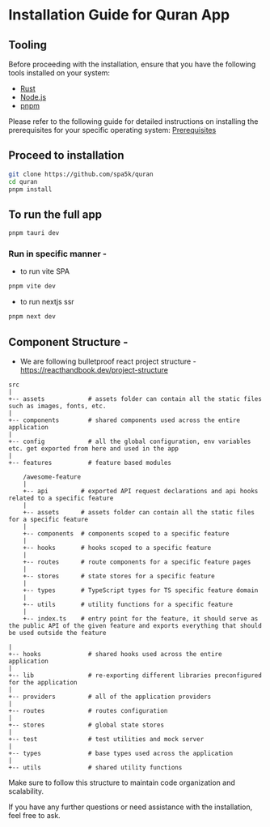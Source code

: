 # Installation Guide for Quran App

## Tooling

Before proceeding with the installation, ensure that you have the following tools installed on your system:

- [Rust](https://www.rust-lang.org/tools/install)
- [Node.js](https://nodejs.org)
- [pnpm](https://pnpm.io/)

Please refer to the following guide for detailed instructions on installing the prerequisites for your specific operating system: [Prerequisites](https://tauri.app/v1/guides/getting-started/prerequisites)

## Proceed to installation 

```bash
git clone https://github.com/spa5k/quran
cd quran
pnpm install
```

## To run the full app
```bash
pnpm tauri dev 
```

### Run in specific manner - 

- to run vite SPA
```bash
pnpm vite dev
```
- to run nextjs ssr
```bash
pnpm next dev
```

## Component Structure -
- We are following bulletproof react project structure - https://reacthandbook.dev/project-structure
```
src
|
+-- assets            # assets folder can contain all the static files such as images, fonts, etc.
|
+-- components        # shared components used across the entire application
|
+-- config            # all the global configuration, env variables etc. get exported from here and used in the app
|
+-- features          # feature based modules

    /awesome-feature
    |
    +-- api         # exported API request declarations and api hooks related to a specific feature
    |
    +-- assets      # assets folder can contain all the static files for a specific feature
    |
    +-- components  # components scoped to a specific feature
    |
    +-- hooks       # hooks scoped to a specific feature
    |
    +-- routes      # route components for a specific feature pages
    |
    +-- stores      # state stores for a specific feature
    |
    +-- types       # TypeScript types for TS specific feature domain
    |
    +-- utils       # utility functions for a specific feature
    |
    +-- index.ts    # entry point for the feature, it should serve as the public API of the given feature and exports everything that should be used outside the feature

|
+-- hooks             # shared hooks used across the entire application
|
+-- lib               # re-exporting different libraries preconfigured for the application
|
+-- providers         # all of the application providers
|
+-- routes            # routes configuration
|
+-- stores            # global state stores
|
+-- test              # test utilities and mock server
|
+-- types             # base types used across the application
|
+-- utils             # shared utility functions

```


Make sure to follow this structure to maintain code organization and scalability.

If you have any further questions or need assistance with the installation, feel free to ask.